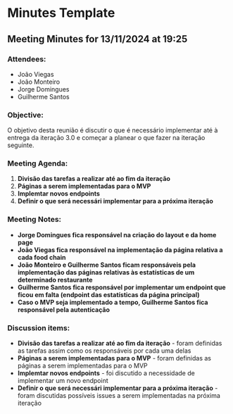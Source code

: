 # Minutes Template

## Meeting Minutes for 13/11/2024 at 19:25

### Attendees:
- João Viegas
- João Monteiro
- Jorge Domingues
- Guilherme Santos

### Objective:
O objetivo desta reunião é discutir o que é necessário implementar até à entrega da iteração 3.0 e começar a planear o que fazer na iteração seguinte.


### Meeting Agenda:
1. **Divisão das tarefas a realizar até ao fim da iteração**
2. **Páginas a serem implementadas para o MVP**
3. **Implemtar novos endpoints** 
4. **Definir o que será necessári implementar para a próxima iteração**

### Meeting Notes:
- **Jorge Domingues fica responsável na criação do layout e da home page**
- **João Viegas fica responsável na implementação da página relativa a cada food chain**
- **João Monteiro e Guilherme Santos ficam responsáveis pela implementação das páginas relativas às estatísticas de um determinado restaurante**
- **Guilherme Santos fica responsável por implementar um endpoint que ficou em falta (endpoint das estatísticas da página principal)**
- **Caso o MVP seja implementado a tempo, Guilherme Santos fica responsável pela autenticação**

### Discussion items:
- **Divisão das tarefas a realizar até ao fim da iteração** - foram definidas as tarefas assim como os responsáveis por cada uma delas
- **Páginas a serem implementadas para o MVP** - foram definidas as páginas a serem implementadas para o MVP
- **Implemtar novos endpoints** - foi discutido a necessidade de implementar um novo endpoint
- **Definir o que será necessári implementar para a próxima iteração** - foram discutidas possíveis issues a serem implementadas na próxima iteração
